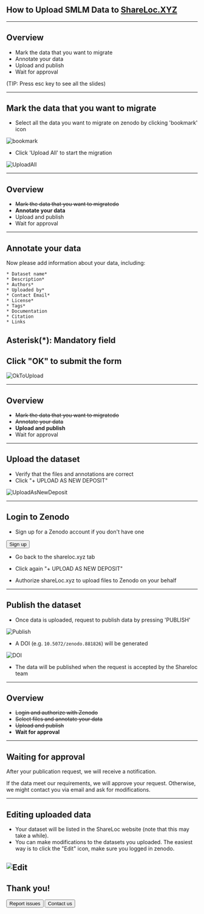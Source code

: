 ## How to Upload SMLM Data to [ShareLoc.XYZ](https://shareloc.xyz/)

-----
## Overview

 * Mark the data that you want to migrate
 * Annotate your data
 * Upload and publish
 * Wait for approval


(TIP: Press esc key to see all the slides)

-----
## Mark the data that you want to migrate 
* Select all the data you want to migrate on zenodo by clicking 'bookmark' icon 

![bookmark](https://user-images.githubusercontent.com/56833522/126280529-8d05dac6-ca59-4683-9898-4b02ff4a42c3.png)

* Click 'Upload All' to start the migration

![UploadAll](https://user-images.githubusercontent.com/56833522/126283365-3f381889-e19c-41d0-bd45-7f0b8ed2fbbb.png)


-----
## Overview

 * ~~Mark the data that you want to migratedo~~
 * **Annotate your data**
 * Upload and publish
 * Wait for approval


-----
## Annotate your data

Now please add information about your data, including:
```
* Dataset name*
* Description*
* Authors*
* Uploaded by*
* Contact Email*
* License*
* Tags*
* Documentation
* Citation
* Links 
```

Asterisk(*): Mandatory field 
-----

## Click "OK" to submit the form

![OkToUpload](https://user-images.githubusercontent.com/56833522/125968206-8b45a726-e09e-4077-9412-7f282a4d4832.png)


-----
## Overview

 * ~~Mark the data that you want to migratedo~~
 * ~~Annotate your data~~
 * **Upload and publish**
 * Wait for approval


-----
## Upload the dataset
* Verify that the files and annotations are correct 
* Click "+ UPLOAD AS NEW DEPOSIT"

![UploadAsNewDeposit](https://user-images.githubusercontent.com/56833522/125969201-4e221879-d81f-4608-8853-f9df7bd4ff1b.png)


-----
## Login to Zenodo

* Sign up for a Zenodo account if you don't have one


<button class="button" onclick=" window.open('https://sandbox.zenodo.org/signup/','_blank')">Sign up</button>

* Go back to the shareloc.xyz tab

* Click again "+ UPLOAD AS NEW DEPOSIT"

* Authorize shareLoc.xyz to upload files to Zenodo on your behalf

-----
## Publish the dataset
* Once data is uploaded, request to publish data by pressing 'PUBLISH'

![Publish](https://user-images.githubusercontent.com/56833522/126274928-4505abea-b676-4fae-8776-f407160a138f.png)

* A DOI (e.g. `10.5072/zenodo.881826`) will be generated

![DOI](https://user-images.githubusercontent.com/56833522/126274960-37cac052-d611-4b3c-9816-a45c4aa0ad5b.png)

* The data will be published when the request is accepted by the Shareloc team

-----
## Overview

 * ~~Login and authorize with Zenodo~~
 * ~~Select files and annotate your data~~
 * ~~Upload and publish~~
 * **Wait for approval**

-----
## Waiting for approval
After your publication request, we will receive a notification.

If the data meet our requirements, we will approve your request. Otherwise, we might contact you via email and ask for modifications.


-----
## Editing uploaded data
* Your dataset will be listed in the ShareLoc website (note that this may take a while).
* You can make modifications to the datasets you uploaded. The easiest way is to click the "Edit" icon, make sure you logged in zenodo.

![Edit](https://user-images.githubusercontent.com/56833522/126275073-1771adb8-f8fe-4741-9caf-b4be877a1039.png)
-----
## Thank you!

<button class="button" onclick=" window.open('https://github.com/imodpasteur/ShareLoc.XYZ/issues','_blank')">Report issues</button>
<button class="button" onclick=" window.open('https://oeway.typeform.com/to/rdkPmd','_blank')">Contact us</button>


